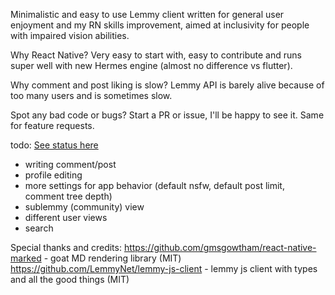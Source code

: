 Minimalistic and easy to use Lemmy client written for general user enjoyment and my RN skills improvement, aimed at inclusivity for people with impaired vision abilities.

Why React Native? Very easy to start with, easy to contribute and runs super well with new Hermes engine (almost no difference vs flutter).

Why comment and post liking is slow? Lemmy API is barely alive because of too many users and is sometimes slow.

Spot any bad code or bugs? Start a PR or issue, I'll be happy to see it.
Same for feature requests.

todo: [See status here](https://github.com/users/nick-delirium/projects/2)

- writing comment/post
- profile editing
- more settings for app behavior (default nsfw, default post limit, comment tree depth)
- sublemmy (community) view
- different user views
- search

Special thanks and credits:
https://github.com/gmsgowtham/react-native-marked - goat MD rendering library (MIT)
https://github.com/LemmyNet/lemmy-js-client - lemmy js client with types and all the good things (MIT)
